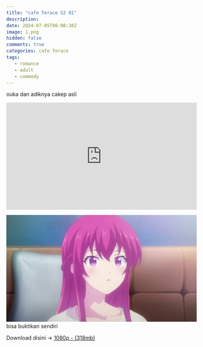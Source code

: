 ```yaml
---
title: "cafe Terace S2 01"
description: 
date: 2024-07-05T06:00:38Z
image: 1.png
hidden: false
comments: true
categories: cafe Terace
tags: 
   - romance
   - adult
   - commedy
---
```


ouka dan adiknya cakep asli

<div style="position: relative; padding-top: 56.25%; /* 16:9 aspect ratio */">
    <iframe src="https://drive.google.com/file/d/1_LOr2KyqAbqVtM_IskFdt5zpvqPq5gM5/preview" style="position: absolute; top: 0; left: 0; width: 100%; height: 100%;" allow="autoplay" frameborder="0" allowfullscreen></iframe>
</div>

![](2.png)
bisa buktikan sendiri

Download disini -> [1080p - (318mb)](https://drive.google.com/file/d/11yvkZKbb3xlqZE1qoDQL2Ip4wFKqFdEF/view)
